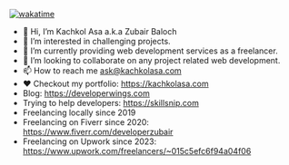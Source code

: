 [![wakatime](https://wakatime.com/badge/user/018d0628-512d-43e5-a571-1be5745373de.svg)](https://wakatime.com/@018d0628-512d-43e5-a571-1be5745373de)

- 👋 Hi, I’m Kachkol Asa a.k.a Zubair Baloch
- 👀 I’m interested in challenging projects.
- 🌱 I’m currently providing web development services as a freelancer.
- 💞️ I’m looking to collaborate on any project related web development.
- 📫 How to reach me ask@kachkolasa.com
- ❤️ Checkout my portfolio: https://kachkolasa.com
- Blog: https://developerwings.com
- Trying to help developers: https://skillsnip.com
- Freelancing locally since 2019
- Freelancing on Fiverr since 2020: https://www.fiverr.com/developerzubair
- Freelancing on Upwork since 2023: https://www.upwork.com/freelancers/~015c5efc6f94a04f06
